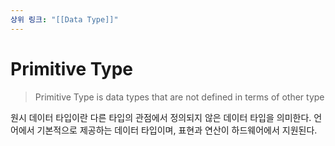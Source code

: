 ```yaml
---
상위 링크: "[[Data Type]]"
---
```

# Primitive Type

> Primitive Type is data types that  are not defined in terms of other type

원시 데이터 타입이란 다른 타입의 관점에서 정의되지 않은 데이터 타입을 의미한다. 언어에서 기본적으로 제공하는 데이터 타입이며, 표현과 연산이 하드웨어에서 지원된다.